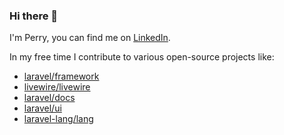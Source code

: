 ### Hi there 👋
I'm Perry, you can find me on [LinkedIn](https://www.linkedin.com/in/perryvandermeer/).

In my free time I contribute to various open-source projects like:
- [laravel/framework](https://github.com/laravel/framework)
- [livewire/livewire](https://github.com/livewire/livewire)
- [laravel/docs](https://github.com/laravel/docs)
- [laravel/ui](https://github.com/laravel/ui)
- [laravel-lang/lang](https://github.com/laravel-lang/lang)
